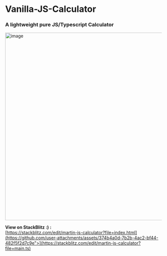 # Vanilla-JS-Calculator

### A lightweight pure JS/Typescript Calculator

[<img width="605" alt="image" src="https://github.com/user-attachments/assets/374b4a0d-7b2b-4ac2-bf44-482f5f2d7c9e">](https://stackblitz.com/edit/martin-js-calculator?file=main.ts)

**View on StackBlitz :) :**  
[https://stackblitz.com/edit/martin-js-calculator?file=index.html](https://github.com/user-attachments/assets/374b4a0d-7b2b-4ac2-bf44-482f5f2d7c9e">](https://stackblitz.com/edit/martin-js-calculator?file=main.ts)
